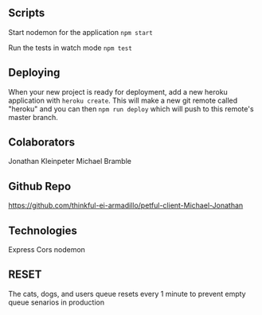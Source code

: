 ## Scripts

Start nodemon for the application `npm start`

Run the tests in watch mode `npm test`

## Deploying

When your new project is ready for deployment, add a new heroku application with `heroku create`. This will make a new git remote called "heroku" and you can then `npm run deploy` which will push to this remote's master branch.

## Colaborators
Jonathan Kleinpeter
Michael Bramble

## Github Repo
https://github.com/thinkful-ei-armadillo/petful-client-Michael-Jonathan

## Technologies
Express
Cors
nodemon

## RESET
The cats, dogs, and users queue resets every 1 minute to prevent empty queue senarios in production